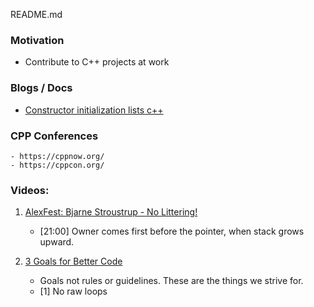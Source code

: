 README.md

### Motivation
 - Contribute to C++ projects at work

### Blogs / Docs

 - [Constructor initialization lists c++](https://www.cprogramming.com/tutorial/initialization-lists-c++.html)

### CPP Conferences
    - https://cppnow.org/
    - https://cppcon.org/

### Videos:
    
1. [AlexFest: Bjarne Stroustrup - No Littering!](https://www.youtube.com/watch?v=31rAtVy4UN8)
    - [21:00] Owner comes first before the pointer, when stack grows upward.

2. [3 Goals for Better Code](https://youtu.be/IzNtM038JuI)
    - Goals not rules or guidelines. These are the things we strive for.
    - [1] No raw loops


